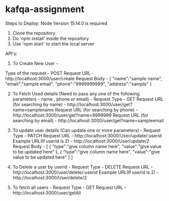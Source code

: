 # kafqa-assignment

Steps to Deploy:
Node Version 15.14.0 is required
1. Clone the repository.
2. Do 'npm install' inside the repository
3. Use 'npm start' to start the local server


API's:

1. To Create New User - 

Type of the request - POST
Request URL - http://localhost:3000/user/create
Request Body - {
    "name":"sample name",
    "email":"sample email",
    "phone":"9999999999",
    "address":"sample"
}

2. To Fetch Used details (Need to pass any one of the following parameters - name , phone or email) - 
Request Type - GET
Request URL (for searching by name) - http://localhost:3000/user/get?name=samplename
Request URL (for searching by phone) - http://localhost:3000/user/get?name=9999999
Request URL (for searching by email) - http://localhost:3000/user/get?name=sampleemail

3. To update user details (Can update one or more parameters) - 
Request Type - PATCH
Request URL - http://localhost:3000/User/update/:userid
Example URL(If userid is 2) - http://localhost:3000/User/update/2
Request Body - [
    {
        "type":"give column name here",
        "value":"give value to be updated here"
    },
    {
        "type":"give column name here",
        "value":"give value to be updated here"
    }
]

4. To Delete a user by userid - 
Request Type - DELETE
Request URL - http://localhost:3000/user/delete/:userid
Example URL(If userid is 2) - http://localhost:3000/User/delete/2

5. To fetch all users - 
Request Type - GET
Request URL - http://localhost:3000/user/getAll